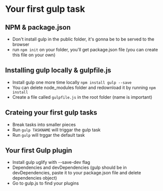 # Your first gulp task

## NPM & package.json

+ Don't install gulp in the public folder, it's gonna be to be served to the browser
+ run ``npm init`` on your folder, you'll get package.json file (you can create this file on your own)


## Installing gulp locally & gulpfile.js

+ Install gulp one more time locally ``npm install gulp --save``
+ You can delete node_modules folder and redownload it by running ``npm install``
+ Create a file called ``gulpfile.js`` in the root folder (name is important)


## Crateing your first gulp tasks

+ Break tasks into smaller pieces
+ Run ``gulp TASKNAME`` will triggar the gulp task
+ Run ``gulp`` will trggar the default task


## Your first Gulp plugin

+ Install gulp uglify with --save-dev  flag
+ Dependencies and devDependencies (gulp should be in devDependencies, paste it to your package.json file and delete dependencies object)
+ Go to gulp.js to find your plugins
